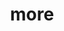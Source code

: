 ---
layout: page
title: more
nav: false
nav_order: 10
dropdown: true
children: 
    - title: repositories
      permalink: /repositories/
    # - title: divider
---